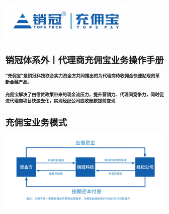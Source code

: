 # ![](/assets/import.png1212)

# 销冠体系外丨代理商充佣宝业务操作手册

#### “充佣宝”是销冠科技联合实力资金方共同推出的为代理商待收佣金快速贴现的革新金融产品。

#### 充佣宝解决了由信贷政策带来的现金流压力，提升营销力、代理间竞争力，同时促进代理商项目快速去化，实现经纪公司应收账款提前变现

# 充佣宝业务模式

![](/assets/import.png1231)


